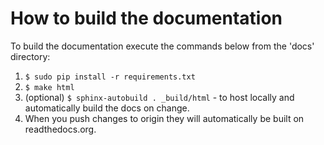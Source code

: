 How to build the documentation
==============================

To build the documentation execute the commands below from the 'docs' directory:

1. `$ sudo pip install -r requirements.txt`
2. `$ make html`
3. (optional) `$ sphinx-autobuild . _build/html` - to host locally and automatically build the docs on change.
4. When you push changes to origin they will automatically be built on readthedocs.org.
